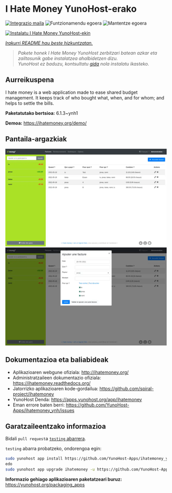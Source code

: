 <!--
Ohart ongi: README hau automatikoki sortu da <https://github.com/YunoHost/apps/tree/master/tools/readme_generator>ri esker
EZ editatu eskuz.
-->

# I Hate Money YunoHost-erako

[![Integrazio maila](https://apps.yunohost.org/badge/integration/ihatemoney)](https://ci-apps.yunohost.org/ci/apps/ihatemoney/)
![Funtzionamendu egoera](https://apps.yunohost.org/badge/state/ihatemoney)
![Mantentze egoera](https://apps.yunohost.org/badge/maintained/ihatemoney)

[![Instalatu I Hate Money YunoHost-ekin](https://install-app.yunohost.org/install-with-yunohost.svg)](https://install-app.yunohost.org/?app=ihatemoney)

*[Irakurri README hau beste hizkuntzatan.](./ALL_README.md)*

> *Pakete honek I Hate Money YunoHost zerbitzari batean azkar eta zailtasunik gabe instalatzea ahalbidetzen dizu.*  
> *YunoHost ez baduzu, kontsultatu [gida](https://yunohost.org/install) nola instalatu ikasteko.*

## Aurreikuspena

I hate money is a web application made to ease shared budget management. It keeps track of who bought what, when, and for whom; and helps to settle the bills.


**Paketatutako bertsioa:** 6.1.3~ynh1

**Demoa:** <https://ihatemoney.org/demo/>

## Pantaila-argazkiak

![I Hate Money(r)en pantaila-argazkia](./doc/screenshots/screenshot_1_global.webp)
![I Hate Money(r)en pantaila-argazkia](./doc/screenshots/screenshot_2_new_operation.webp)

## Dokumentazioa eta baliabideak

- Aplikazioaren webgune ofiziala: <http://ihatemoney.org/>
- Administratzaileen dokumentazio ofiziala: <https://ihatemoney.readthedocs.org/>
- Jatorrizko aplikazioaren kode-gordailua: <https://github.com/spiral-project/ihatemoney>
- YunoHost Denda: <https://apps.yunohost.org/app/ihatemoney>
- Eman errore baten berri: <https://github.com/YunoHost-Apps/ihatemoney_ynh/issues>

## Garatzaileentzako informazioa

Bidali `pull request`a [`testing` abarrera](https://github.com/YunoHost-Apps/ihatemoney_ynh/tree/testing).

`testing` abarra probatzeko, ondorengoa egin:

```bash
sudo yunohost app install https://github.com/YunoHost-Apps/ihatemoney_ynh/tree/testing --debug
edo
sudo yunohost app upgrade ihatemoney -u https://github.com/YunoHost-Apps/ihatemoney_ynh/tree/testing --debug
```

**Informazio gehiago aplikazioaren paketatzeari buruz:** <https://yunohost.org/packaging_apps>
